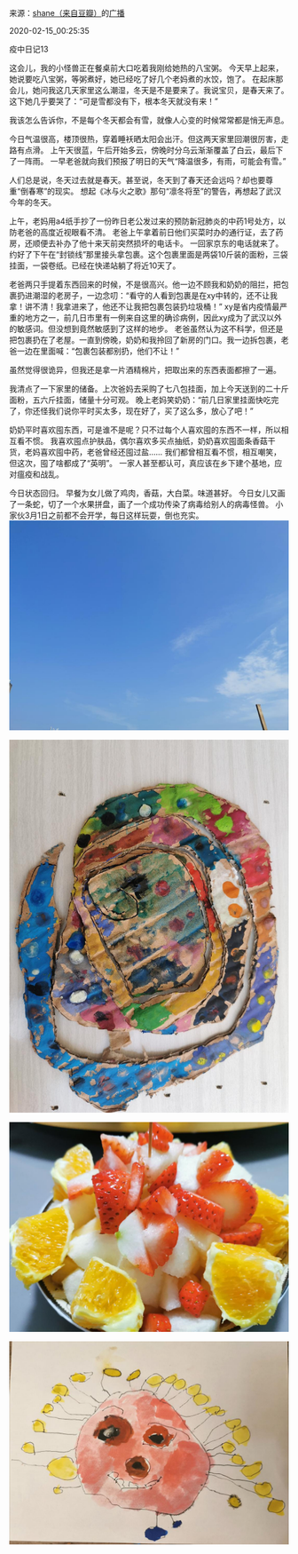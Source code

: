 来源：[shane（来自豆瓣）](https://www.douban.com/people/37164735/)的[广播](https://www.douban.com/people/37164735/status/2811516151/)


2020-02-15_00:25:35


疫中日记13

这会儿，我的小怪兽正在餐桌前大口吃着我刚给她热的八宝粥。
今天早上起来，她说要吃八宝粥，等粥煮好，她已经吃了好几个老妈煮的水饺，饱了。
在起床那会儿，她问我这几天家里这么潮湿，冬天是不是要来了。我说宝贝，是春天来了。这下她几乎要哭了：“可是雪都没有下，根本冬天就没有来！”

我该怎么告诉你，不是每个冬天都会有雪，就像人心变的时候常常都是悄无声息。

今日气温很高，楼顶很热，穿着睡袄晒太阳会出汗。但这两天家里回潮很厉害，走路有点滑。
上午天很蓝，午后开始多云，傍晚时分乌云渐渐覆盖了白云，最后下了一阵雨。
一早老爸就向我们预报了明日的天气“降温很多，有雨，可能会有雪。”

人们总是说，冬天过去就是春天。甚至说，冬天到了春天还会远吗？却也要尊重“倒春寒”的现实。
想起《冰与火之歌》那句“凛冬将至”的警告，再想起了武汉今年的冬天。

上午，老妈用a4纸手抄了一份昨日老公发过来的预防新冠肺炎的中药1号处方，以防老爸的高度近视眼看不清。
老爸上午拿着前日他们买菜时办的通行证，去了药房，还顺便去补办了他十来天前突然损坏的电话卡。
一回家京东的电话就来了。约好了下午在“封锁线”那里接头拿包裹。这个包裹里面是两袋10斤装的面粉，三袋挂面，一袋卷纸。已经在快递站躺了将近10天了。

老爸两只手提着东西回来的时候，不是很高兴。他一边不顾我和奶奶的阻拦，把包裹扔进潮湿的老房子，一边念叨：“看守的人看到包裹是在xy中转的，还不让我拿！讲不清！我拿进来了，他还不让我把包裹包装扔垃圾桶！”
xy是省内疫情最严重的地方之一，前几日市里有一例来自这里的确诊病例，因此xy成为了武汉以外的敏感词。但没想到竟然敏感到了这样的地步。
老爸虽然认为这不科学，但还是把包裹扔在了老屋。一直到傍晚，奶奶和我拎回了新房的门口。我一边拆包裹，老爸一边在里面喊：“包裹包装都别扔，他们不让！”

虽然觉得很诡异，但我还是拿一片酒精棉片，把取出来的东西表面都擦了一遍。

我清点了一下家里的储备。上次爸妈去采购了七八包挂面，加上今天送到的二十斤面粉，五六斤挂面，储量十分可观。
晚上老妈笑奶奶：“前几日家里挂面快吃完了，你还怪我们说你平时买太多，现在好了，买了这么多，放心了吧！”

奶奶平时喜欢囤东西，可是谁不是呢？只不过每个人喜欢囤的东西不一样，所以相互看不惯。
我喜欢囤点护肤品，偶尔喜欢多买点抽纸，奶奶喜欢囤面条香菇干货，老妈喜欢囤中药，老爸曾经还囤过盐……
我们都曾相互看不惯，相互嘲笑，但这次，囤了啥都成了“英明”。 
一家人甚至都认可，真应该在乡下建个基地，应对瘟疫和战乱。

今日状态回归。
早餐为女儿做了鸡肉，香菇，大白菜。味道甚好。
今日女儿又画了一条蛇，切了一个水果拼盘，画了一个成功传染了病毒给别人的病毒怪兽。
小家伙3月1日之前都不会开学，每日这样玩耍，倒也充实。
![](./pic/2020-02-15_00:25:35-shane的广播1.jpg)  

![](./pic/2020-02-15_00:25:35-shane的广播2.jpg)  

![](./pic/2020-02-15_00:25:35-shane的广播3.jpg)  

![](./pic/2020-02-15_00:25:35-shane的广播4.jpg)  

